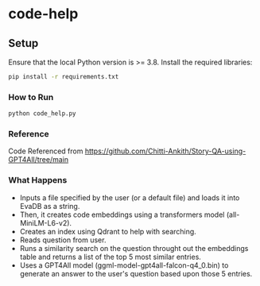 # code-help

## Setup
Ensure that the local Python version is >= 3.8. Install the required libraries:

```bat
pip install -r requirements.txt
```

### How to Run
```bash
python code_help.py
```

### Reference
Code Referenced from https://github.com/Chitti-Ankith/Story-QA-using-GPT4All/tree/main

### What Happens
- Inputs a file specified by the user (or a default file) and loads it into EvaDB as a string. 
- Then, it creates code embeddings using a transformers model (all-MiniLM-L6-v2).
- Creates an index using Qdrant to help with searching.
- Reads question from user.
- Runs a similarity search on the question throught out the embeddings table and returns a list of the top 5 most similar entries.
- Uses a GPT4All model (ggml-model-gpt4all-falcon-q4_0.bin) to generate an answer to the user's question based upon those 5 entries.
